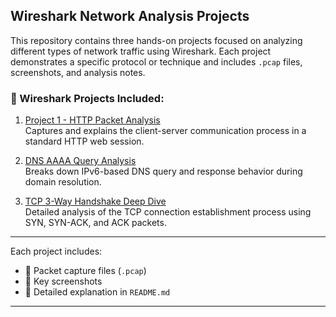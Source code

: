 ## **Wireshark Network Analysis Projects**

This repository contains three hands-on projects focused on analyzing different types of network traffic using Wireshark. Each project demonstrates a specific protocol or technique and includes `.pcap` files, screenshots, and analysis notes.

### 📡 Wireshark Projects Included:

1. [Project 1 - HTTP Packet Analysis](./Project%201%20-%20HTTP%20Packet%20Analysis/README.md)  
   Captures and explains the client-server communication process in a standard HTTP web session.

2. [DNS AAAA Query Analysis](./DNS%20AAAA%20Query%20Analysis/README.md)  
   Breaks down IPv6-based DNS query and response behavior during domain resolution.

3. [TCP 3-Way Handshake Deep Dive](./TCP%203-Way%20Handshake%20Deep%20Dive/README.md)  
   Detailed analysis of the TCP connection establishment process using SYN, SYN-ACK, and ACK packets.


---

Each project includes:

* 📂 Packet capture files (`.pcap`)
* 📸 Key screenshots
* 📝 Detailed explanation in `README.md`

---

